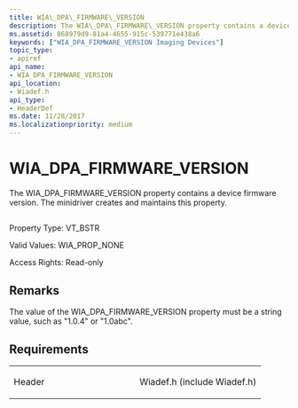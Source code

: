 ```yaml
---
title: WIA\_DPA\_FIRMWARE\_VERSION
description: The WIA\_DPA\_FIRMWARE\_VERSION property contains a device firmware version. The minidriver creates and maintains this property.
ms.assetid: 868979d9-81a4-4655-915c-539771e438a6
keywords: ["WIA_DPA_FIRMWARE_VERSION Imaging Devices"]
topic_type:
- apiref
api_name:
- WIA_DPA_FIRMWARE_VERSION
api_location:
- Wiadef.h
api_type:
- HeaderDef
ms.date: 11/28/2017
ms.localizationpriority: medium
---
```


# WIA\_DPA\_FIRMWARE\_VERSION


The WIA\_DPA\_FIRMWARE\_VERSION property contains a device firmware version. The minidriver creates and maintains this property.

## <span id="ddk_wia_dpa_firmware_version_si"></span><span id="DDK_WIA_DPA_FIRMWARE_VERSION_SI"></span>


Property Type: VT\_BSTR

Valid Values: WIA\_PROP\_NONE

Access Rights: Read-only

Remarks
-------

The value of the WIA\_DPA\_FIRMWARE\_VERSION property must be a string value, such as "1.0.4" or "1.0abc".

Requirements
------------

<table>
<colgroup>
<col width="50%" />
<col width="50%" />
</colgroup>
<tbody>
<tr class="odd">
<td><p>Header</p></td>
<td>Wiadef.h (include Wiadef.h)</td>
</tr>
</tbody>
</table>

 

 





